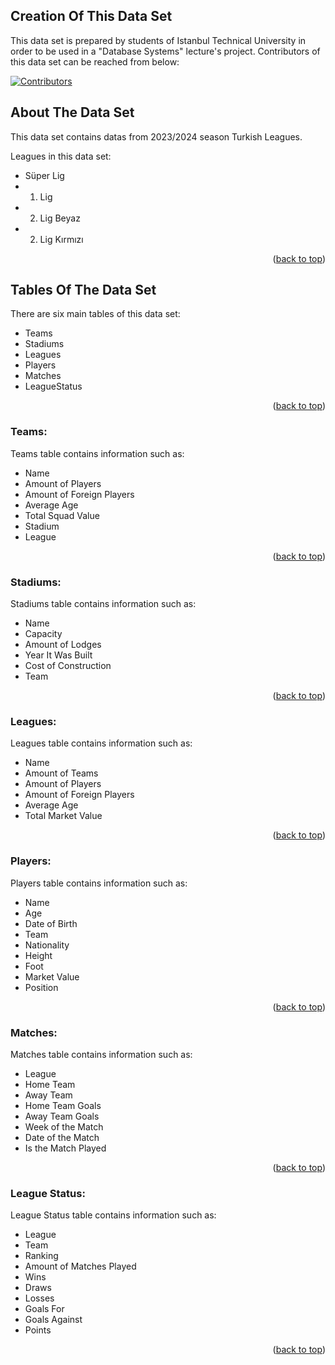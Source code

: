 <a name="readme-top"></a>

## Creation Of This Data Set

This data set is prepared by students of Istanbul Technical University in order to be used in a "Database Systems" lecture's project.
Contributors of this data set can be reached from below:

[![Contributors][contributors-shield]][contributors-url]


<!-- ABOUT THE PROJECT -->
## About The Data Set

This data set contains datas from 2023/2024 season Turkish Leagues.

Leagues in this data set:
* Süper Lig
* 1. Lig
* 2. Lig Beyaz
* 2. Lig Kırmızı

<p align="right">(<a href="#readme-top">back to top</a>)</p>

## Tables Of The Data Set

There are six main tables of this data set:

* Teams 
* Stadiums
* Leagues
* Players
* Matches
* LeagueStatus

<p align="right">(<a href="#readme-top">back to top</a>)</p>

### Teams:

Teams table contains information such as:

* Name
* Amount of Players
* Amount of Foreign Players
* Average Age
* Total Squad Value
* Stadium
* League

<p align="right">(<a href="#readme-top">back to top</a>)</p>

### Stadiums:

Stadiums table contains information such as:

* Name
* Capacity
* Amount of Lodges
* Year It Was Built
* Cost of Construction
* Team

<p align="right">(<a href="#readme-top">back to top</a>)</p>

### Leagues:

Leagues table contains information such as:

* Name
* Amount of Teams
* Amount of Players
* Amount of Foreign Players
* Average Age
* Total Market Value

<p align="right">(<a href="#readme-top">back to top</a>)</p>

### Players:

Players table contains information such as:

* Name
* Age
* Date of Birth
* Team
* Nationality
* Height
* Foot
* Market Value
* Position
 
<p align="right">(<a href="#readme-top">back to top</a>)</p>

### Matches:

Matches table contains information such as:

* League
* Home Team
* Away Team
* Home Team Goals
* Away Team Goals
* Week of the Match
* Date of the Match
* Is the Match Played
 
<p align="right">(<a href="#readme-top">back to top</a>)</p>

### League Status:

League Status table contains information such as:

* League
* Team
* Ranking
* Amount of Matches Played
* Wins
* Draws
* Losses
* Goals For
* Goals Against
* Points

<p align="right">(<a href="#readme-top">back to top</a>)</p>


<!-- MARKDOWN LINKS & IMAGES -->
[contributors-shield]: https://img.shields.io/github/contributors/othneildrew/Best-README-Template.svg?style=for-the-badge
[contributors-url]: https://github.com/umutural02/turkey-football-leagues-data/graphs/contributors
